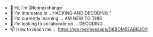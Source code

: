 - 👋 Hi, I’m @Iconexchange
- 👀 I’m interested in ...HACKING AND DECODING "
- 🌱 I’m currently learning ... AM NEW TO THIS
- 💞️ I’m looking to collaborate on ... DECODING
- 📫 How to reach me ... https://wa.me/message/D6BOM5EABBJOI1

<!---
Iconexchange/Iconexchange is a ✨ special ✨ repository because its `README.md` (this file) appears on your GitHub profile.
You can click the Preview link to take a look at your changes.
--->

